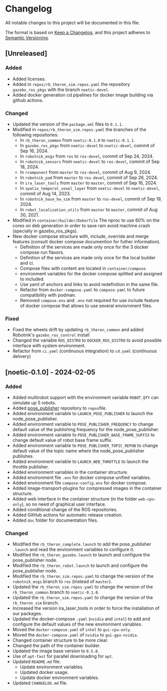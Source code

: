 # Changelog

All notable changes to this project will be documented in this file.

The format is based on [Keep a Changelog](https://keepachangelog.com/en/1.0.0/),
and this project adheres to [Semantic Versioning](https://semver.org/spec/v2.0.0.html).


## [Unreleased]

### Added
- Added licenses.
- Added in `repos/rb_theron_sim.repos.yaml` the repository `gazebo_ros_pkgs` with the branch `noetic-devel`.
- Added docker generation cd pipelines for docker image building via github actions.

### Changed
- Updated the version of the `package.xml` files to `0.1.1`.
- Modified in `repos/rb_theron_sim.repos.yaml` the branches of the following repositories:
  - In `rb_theron_common` from `noetic-0.1.0` to `noetic-0.1.1`.
  - In `gazebo_ros_pkgs` from `noetic-devel` to `noetic-devel`, commit of Sep 16, 2024.
  - In `robotnik_msgs` from `ros` to `ros-devel`, commit of Sep 24, 2024.
  - In `robotnik_sensors` from `noetic-devel` to `ros-devel`, commit of Sep 18, 2024.
  - In `rcomponent` from `master` to `ros-devel`, commit of Aug 9, 2024.
  - In `robotnik_pad` from `master` to `ros-devel`, commit of Sep 26, 2024.
  - In `ira_laser_tools` from `master` to `master`, commit of Sep 16, 2024.
  - In `spatio_temporal_voxel_layer` from `noetic-devel` to `noetic-devel`, commit of Aug 14, 2023.
  - In `robotnik_base_hw_sim` from `master` to `ros-devel`, commit of Sep 19, 2024.
  - In `robot_localization_utils` from `master` to `master`, commit of Aug 30, 2021.
- Modified in `container/builder/Dokerfile` The nproc to use 60% on the cores on deb generation in order to save ram avoid machine crash (specially in gazebo_ros_pkgs).
- New docker compose structure with, include, override and merge features (consult docker compose documention for futher information). 
  - Definition of the services are made only once for the 3 docker compose run flavors.
  - Definition of the services are made only once for the local builder and ci.
  - Compose files with content are located in `container/compose`.
  - environment variables for the docker compose splitted and assigned to included.
  - Use yaml of anchors and links to avoid redefinition in the same file.
  - Refactor from `docker-compose.yaml` to `compose.yaml` to future compatibility with podman.
  - Removed `compose.env` and `.env` not required for use include feature of docker compose that allows to use several enviornment files.

### Fixed
- Fixed the wheels drift by updating `rb_theron_common` and added Robotnik's `gazebo_ros_control` install
- Changed the variable `ROS_DISTRO` to `DOCKER_ROS_DISTRO` to avoid possible interface with system environment.
- Refactor from `ci.yaml` (continuous integration) to `cd.yaml` (continuous delivery)

## [noetic-0.1.0] - 2024-02-05

### Added
- Added multirobot support with the environment variable `ROBOT_QTY` can simulate up 5 robots.
- Added [pose_publisher](https://github.com/RobotnikAutomation/pose_publisher) repository to `repos`file.
- Added environment variable to `LAUNCH_POSE_PUBLISHER` to launch the node_pose_publisher. 
- Added environment variable to `POSE_PUBLISHER_FREQUENCY` to change default value of the publishing frequency for the node_pose_publisher.
- Added environment variable to `POSE_PUBLISHER_BASE_FRAME_SUFFIX` to change default value of robot base frame suffix.
- Added environment variable to `POSE_PUBLISHER_TOPIC_REPUB` to change default value of the topic name where the node_pose_publisher publishes.
- Added environment variable to `LAUNCH_WEB_THROTTLE` to launch the throttle publisher.
- Added environment variables in the container structure.
- Added environment file `.env` for  docker compose unified variables.
- Added environment file `compose-config.env` for docker compose.
- Added image-transport-plugins for compressed images in the container structure.
- Added web interface in the container structure (in the folder `web-cpu-only`), so no need of graphical user interface.
- Added conditional change of the ROS repositories.
- Added GitHub actions for automatic release creation.
- Added `doc` folder for documentation files.

### Changed
- Modified the `rb_theron_complete.launch` to add the pose_publisher `.launch` and read the environment variables to configure it.
- Modified the `rb_theron_gazebo.launch` to launch and configure the pose_publisher node.
- Modified the `rb_theron_robot.launch` to launch and configure the pose_publisher node.
- Modified the `rb_theron_sim.repos.yaml` to change the version of the `robotnik_msgs` branch to `ros` (instead of `master`).
- Updated the `rb_theron_sim.repos.yaml` to change the version of the `rb_theron_common` branch to `noetic-0.1.0`.
- Updated the `rb_theron_sim.repos.yaml` to change the version of the `rb_theron_sim` branch.
- Increased the version ira_laser_tools in order to force the installation of our packages.
- Updated the docker-compose `.yaml` (`nvidia` and `intel`) to add and configure the default values of the new environment variables.
- Moved the `docker-compose.yaml` of `intel` to `gui-cpu-only`.
- Moved the `docker-compose.yaml` of `nvidia` to `gui-gpu-nvidia`.
- Changed container structure to be more clear.
- Changed the path of the container builder.
- Updated the image base version to `0.5.0`.
- Use of `apt-fast` for parallel downloading for `apt`.
- Updated `README.md` file.
  - Update environment variables.
  - Updated docker usage.
  - Update docker environment variables.
- Updated `CHANGELOG.md` file.